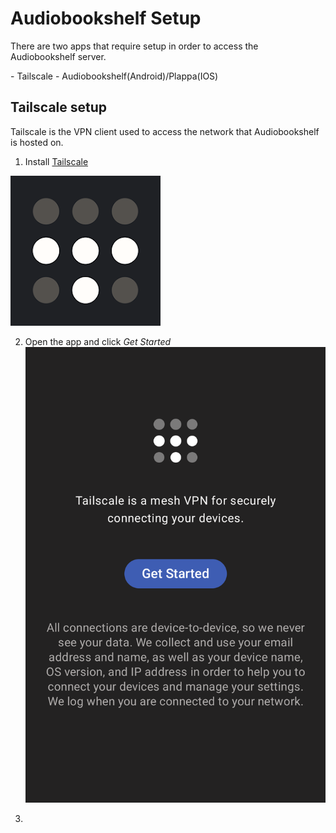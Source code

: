 # Audiobookshelf Setup

<p>There are two apps that require setup in order to access the Audiobookshelf server. </p>
- Tailscale
- Audiobookshelf(Android)/Plappa(IOS)

## Tailscale setup

<p>Tailscale is the VPN client used to access the network that Audiobookshelf is hosted on. </p>

1. Install [Tailscale](https://play.google.com/store/apps/details?id=com.tailscale.ipn&hl=en-US&pli=1)

![Tailscale](/Tailscale_icon.png)

2. Open the app and click *Get Started*
![Tailscale](/tailscale_welcome.png)

3. 